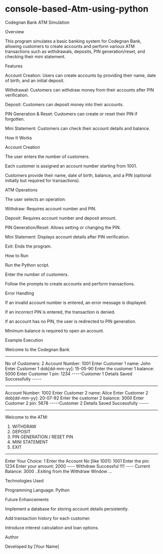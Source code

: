# console-based-Atm-using-python
Codegnan Bank ATM Simulation

Overview

This program simulates a basic banking system for Codegnan Bank, allowing customers to create accounts and perform various ATM transactions such as withdrawals, deposits, PIN generation/reset, and checking their mini statement.

Features

Account Creation: Users can create accounts by providing their name, date of birth, and an initial deposit.

Withdrawal: Customers can withdraw money from their accounts after PIN verification.

Deposit: Customers can deposit money into their accounts.

PIN Generation & Reset: Customers can create or reset their PIN if forgotten.

Mini Statement: Customers can check their account details and balance.

How It Works

Account Creation

The user enters the number of customers.

Each customer is assigned an account number starting from 1001.

Customers provide their name, date of birth, balance, and a PIN (optional initially but required for transactions).

ATM Operations

The user selects an operation:

Withdraw: Requires account number and PIN.

Deposit: Requires account number and deposit amount.

PIN Generation/Reset: Allows setting or changing the PIN.

Mini Statement: Displays account details after PIN verification.

Exit: Ends the program.

How to Run

Run the Python script.

Enter the number of customers.

Follow the prompts to create accounts and perform transactions.

Error Handling

If an invalid account number is entered, an error message is displayed.

If an incorrect PIN is entered, the transaction is denied.

If an account has no PIN, the user is redirected to PIN generation.

Minimum balance is required to open an account.

Example Execution

Welcome to the Codegnan Bank
****************************************
No of Customers: 2
Account Number: 1001
Enter Customer 1 name: John
Enter Customer 1 dob[dd-mm-yy]: 15-05-90
Enter the customer 1 balance: 5000
Enter Customer 1 pin: 1234
-----Customer 1 Details Saved Successfully -----
****************************************
Account Number: 1002
Enter Customer 2 name: Alice
Enter Customer 2 dob[dd-mm-yy]: 20-07-92
Enter the customer 2 balance: 3000
Enter Customer 2 pin: 5678
-----Customer 2 Details Saved Successfully -----
****************************************
Welcome to the ATM:
1. WITHDRAW
2. DEPOSIT
3. PIN GENERATION / RESET PIN
4. MINI STATEMENT
5. EXIT
****************************************
Enter Your Choice: 1
Enter the Account No [like 1001]: 1001
Enter the pin: 1234
Enter your amount: 2000
 ---- Withdraw Successful !!!! ----
Current Balance:  3000
..Exiting from the Withdraw Window ...

Technologies Used

Programming Language: Python

Future Enhancements

Implement a database for storing account details persistently.

Add transaction history for each customer.

Introduce interest calculation and loan options.

Author

Developed by [Your Name]

